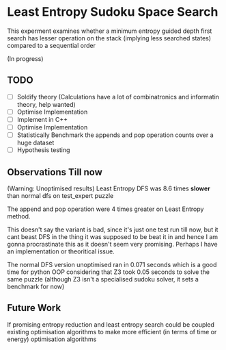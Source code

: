 # Least Entropy Sudoku Space Search

This experment examines whether a minimum entropy guided depth first search has lesser operation on the stack (implying less searched states)
compared to a sequential order

(In progress)

## TODO

- [ ] Soldify theory (Calculations have a lot of combinatronics and informatin theory, help wanted)
- [ ] Optimise Implementation
- [ ] Implement in C++
- [ ] Optimise Implementation
- [ ] Statistically Benchmark the appends and pop operation counts over a huge dataset
- [ ] Hypothesis testing

## Observations Till now

(Warning: Unoptimised results)
Least Entropy DFS was 8.6 times **slower** than normal dfs on test_expert puzzle

The append and pop operation were 4 times greater on Least Entropy method.

This doesn't say the variant is bad, since it's just one test run till now,
but it cant beast DFS in the thing it was supposed to be beat it in and hence
I am gonna procrastinate this as it doesn't seem very promising.
Perhaps I have an implementation or theoritical issue.

The normal DFS version unoptimised ran in 0.071 seconds which is a good time for python OOP
considering that Z3 took 0.05 seconds to solve the same puzzle (although Z3 isn't a specialised
sudoku solver, it sets a benchmark for now)

## Future Work

If promising entropy reduction and least entropy search could be coupled existing optimisation
algorithms to make more efficient (in terms of time or energy) optimisation algorithms